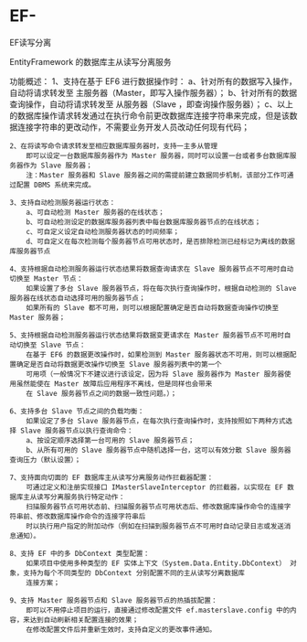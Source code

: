 # EF-
EF读写分离

EntityFramework 的数据库主从读写分离服务

功能概述：
    1、支持在基于 EF6 进行数据操作时：
        a、针对所有的数据写入操作，自动将请求转发至 主服务器（Master，即写入操作服务器）；
        b、针对所有的数据查询操作，自动将请求转发至 从服务器（Slave ，即查询操作服务器）；
        c、以上的数据库操作请求转发通过在执行命令前更改数据库连接字符串来完成，但是该数据连接字符串的更改动作，不需要业务开发人员改动任何现有代码；

    2、在将读写命令请求转发至相应数据库服务器时，支持一主多从管理
        即可以设定一台数据库服务器作为 Master 服务器，同时可以设置一台或者多台数据库服务器作为 Slave 服务器；
        注：Master 服务器和 Slave 服务器之间的需提前建立数据同步机制，该部分工作可通过配置 DBMS 系统来完成。

    3、支持自动检测服务器运行状态：
        a、可自动检测 Master 服务器的在线状态；
        b、可自动检测设定的数据库服务器列表中每台数据库服务器节点的在线状态；
        c、可自定义设定自动检测服务器状态的时间频率；
        d、可自定义在每次检测每个服务器节点可用状态时，是否排除检测已经标记为离线的数据库服务器节点

    4、支持根据自动检测服务器运行状态结果将数据查询请求在 Slave 服务器节点不可用时自动切换至 Master 节点：
        如果设置了多台 Slave 服务器节点，将在每次执行查询操作时，根据自动检测的 Slave 服务器在线状态自动选择可用的服务器节点；
        如果所有的 Slave 都不可用，则可以根据配置确定是否自动将数据查询操作切换至 Master 服务器；

    5、支持根据自动检测服务器运行状态结果将数据变更请求在 Master 服务器节点不可用时自动切换至 Slave 节点：
        在基于 EF6 的数据更改操作时，如果检测到 Master 服务器状态不可用，则可以根据配置确定是否自动将数据更改操作切换至 Slave 服务器列表中的第一个
        可用项（一般情况下不建议进行该设定，因为将 Slave 服务器作为 Master 服务器使用虽然能使在 Master 故障后应用程序不离线，但是同样也会带来
        在 Slave 服务器节点之间的数据一致性问题。）；

    6、支持多台 Slave 节点之间的负载均衡：
        如果设定了多台 Slave 服务器节点，在每次执行查询操作时，支持按照如下两种方式选择 Slave 服务器节点以执行查询命令：
        a、按设定顺序选择第一台可用的 Slave 服务器节点；
        b、从所有可用的 Slave 服务器节点中随机选择一台，这可以有效分散 Slave 服务器查询压力（默认设置）；

    7、支持面向切面的 EF 数据库主从读写分离服务动作拦截器配置：
        可通过定义和注册实现接口 IMasterSlaveInterceptor 的拦截器，以实现在 EF 数据库主从读写分离服务执行特定动作：
        扫描服务器节点可用状态前、扫描服务器节点可用状态后、修改数据库操作命令的连接字符串前、修改数据库操作命令的连接字符串后
        时以执行用户指定的附加动作（例如在扫描到服务器节点不可用时自动记录日志或发送消息通知）。

    8、支持 EF 中的多 DbContext 类型配置：
        如果项目中使用多种类型的 EF 实体上下文（System.Data.Entity.DbContext） 对象，支持为每个不同类型的 DbContext 分别配置不同的主从读写分离数据库
        连接方案；

    9、支持 Master 服务器节点和 Slave 服务器节点的热插拔配置：
        即可以不用停止项目的运行，直接通过修改配置文件 ef.masterslave.config 中的内容，来达到自动刷新相关配置连接的效果；
        在修改配置文件后并重新生效时，支持自定义的更改事件通知。



